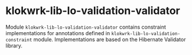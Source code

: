 # klokwrk-lib-lo-validation-validator

Module `klokwrk-lib-lo-validation-validator` contains constraint implementations for annotations defined in `klokwrk-lib-lo-validation-constraint` module. Implementations are based on the Hibernate
Validator library.
